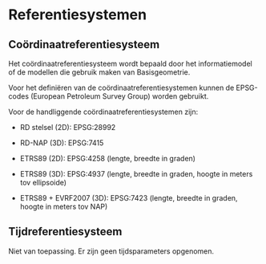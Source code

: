 Referentiesystemen
==================

Coördinaatreferentiesysteem
---------------------------

Het coördinaatreferentiesysteem wordt bepaald door het informatiemodel of de modellen die gebruik maken van Basisgeometrie.

Voor het definiëren van de coördinaatreferentiesystemen kunnen de EPSG-codes
(European Petroleum Survey Group) worden gebruikt.

Voor de handliggende coördinaatreferentiesystemen zijn:

-   RD stelsel (2D): EPSG:28992

-   RD-NAP (3D): EPSG:7415

-   ETRS89 (2D): EPSG:4258 (lengte, breedte in graden)

-   ETRS89 (3D): EPSG:4937 (lengte, breedte in graden, hoogte in meters tov
    ellipsoide)

-   ETRS89 + EVRF2007 (3D): EPSG:7423 (lengte, breedte in graden, hoogte in
    meters tov NAP)

Tijdreferentiesysteem
---------------------

Niet van toepassing. Er zijn geen tijdsparameters opgenomen.
